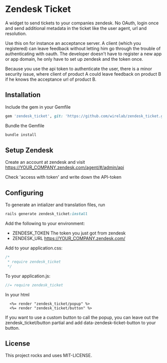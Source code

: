 # Zendesk Ticket

A widget to send tickets to your companies zendesk. No OAuth, login once and send additional metadata in the ticket like the user agent, url and resolution.

Use this on for instance an acceptance server. A client (which you registered) can leave feedback without letting him go through the trouble of authenticating with oauth. The developer doesn't have to register a new app or app domain, he only have to set up zendesk and the token once.

Because you use the api token to authenticate the user, there is a minor security issue, where client of product A could leave feedback on product B if he knows the acceptance url of product B.

## Installation
Include the gem in your Gemfile

```ruby
gem 'zendesk_ticket', git: 'https://github.com/wirelab/zendesk_ticket.git'
```

Bundle the Gemfile

```ruby
bundle install
```

## Setup Zendesk

Create an account at zendesk and visit https://YOUR_COMPANY.zendesk.com/agent/#/admin/api

Check 'access with token' and write down the API-token

## Configuring

To generate an intializer and translation files, run

```ruby
rails generate zendesk_ticket:install
```

Add the following to your environment:
* ZENDESK_TOKEN The token you just got from zendesk
* ZENDESK_URL https://YOUR_COMPANY.zendesk.com/

Add to your application.css:
```css
/*
 * require zendesk_ticket
 */
```

To your application.js: 
```javascript
//= require zendesk_ticket
```

In your html
```
  <%= render "zendesk_ticket/popup" %>
  <%= render "zendesk_ticket/button" %>
```

If you want to use a custom button to call the popup, you can leave out the zendesk_ticket/button partial and add data-zendesk-ticket-button to your button.

## License
This project rocks and uses MIT-LICENSE.
